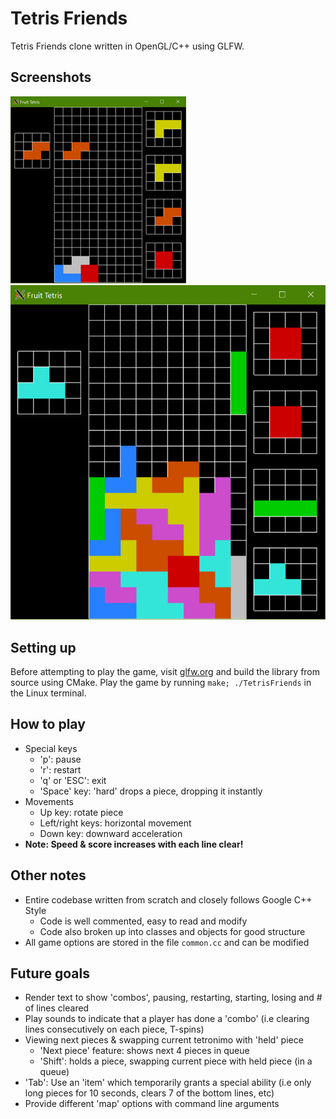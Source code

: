 # Tetris Friends

Tetris Friends clone written in OpenGL/C++ using GLFW.

## Screenshots

![Alt text](screenshots/7.png?raw=true "Screenshot 1") &nbsp; &nbsp; &nbsp; ![Alt text](screenshots/6.png?raw=true "T-Spin!")

## Setting up

Before attempting to play the game, visit [glfw.org](https://www.glfw.org/) and build the library from source using CMake.
Play the game by running ```make; ./TetrisFriends``` in the Linux terminal.

## How to play

- Special keys
  - 'p': pause
  - 'r': restart
  - 'q' or 'ESC': exit
  - 'Space' key: 'hard' drops a piece, dropping it instantly
- Movements
  - Up key: rotate piece
  - Left/right keys: horizontal movement
  - Down key: downward acceleration
- **Note: Speed & score increases with each line clear!**

## Other notes

- Entire codebase written from scratch and closely follows Google C++ Style
  - Code is well commented, easy to read and modify
  - Code also broken up into classes and objects for good structure
- All game options are stored in the file ```common.cc``` and can be modified

## Future goals

- Render text to show 'combos', pausing, restarting, starting, losing and # of lines cleared
- Play sounds to indicate that a player has done a 'combo' (i.e clearing lines consecutively on each piece, T-spins)
- Viewing next pieces & swapping current tetronimo with 'held' piece
  - 'Next piece' feature: shows next 4 pieces in queue
  - 'Shift': holds a piece, swapping current piece with held piece (in a queue)
- 'Tab': Use an 'item' which temporarily grants a special ability (i.e only long pieces for 10 seconds, clears 7 of the bottom lines, etc)
- Provide different 'map' options with command line arguments

